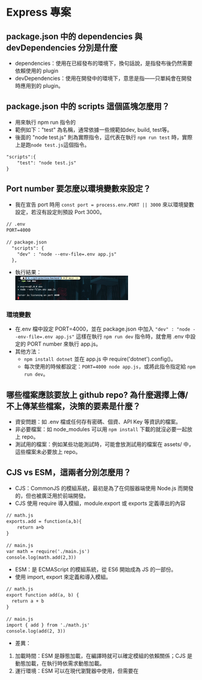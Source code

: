 # Express 專案

## package.json 中的 dependencies 與 devDependencies 分別是什麼

- dependencies：使用在已經發布的環境下，換句話說，是指發布後仍然需要依賴使用的 plugin
- devDependencies：使用在開發中的環境下，意思是指——只單純會在開發時應用到的 plugin。

## package.json 中的 scripts 這個區塊怎麼用？

- 用來執行 npm run 指令的
- 範例如下："test" 為名稱，通常依據一些規範如dev, build, test等。
- 後面的 "node test.js" 則為實際指令，這代表在執行 `npm run test` 時，實際上是跑`node test.js`這個指令。

```
"scripts":{
    "test": "node test.js"
}
```

## Port number 要怎麼以環境變數來設定？

- 我在宣告 port 時用 `const port = process.env.PORT || 3000` 來以環境變數設定，若沒有設定則預設 Port 3000。

```
// .env
PORT=4000

// package.json
  "scripts": {
    "dev" : "node --env-file=.env app.js"
  },
```

- 執行結果：<br/>
  <img src="./assets/image/envPORT.png" width="300"/>

### 環境變數

- 在.env 檔中設定 PORT=4000，並在 package.json 中加入 `"dev" : "node --env-file=.env app.js"`
  這樣在執行 `npm run dev` 指令時，就會用 .env 中設定的 PORT number 來執行 app.js。
- 其他方法：
  - `npm install dotnet` 並在 app.js 中 require('dotnet').config()。
  - 每次使用的時候都設定：`PORT=4000 node app.js`，或將此指令指定給 `npm run dev`。

## 哪些檔案應該要放上 github repo? 為什麼選擇上傳/不上傳某些檔案，決策的要素是什麼？

- 資安問題：如 .env 檔或任何存有密碼、個資、API Key 等資訊的檔案。
- 非必要檔案：如 node_modules 可以用 `npm install` 下載的就沒必要一起放上 repo。
- 測試用的檔案：例如某些功能測試時，可能會放測試用的檔案在 assets/ 中，這些檔案未必要放上 repo。

## CJS vs ESM，這兩者分別怎麼用？

- CJS：CommonJS 的模組系統，最初是為了在伺服器端使用 Node.js 而開發的，但也被廣泛用於前端開發。
- CJS 使用 require 導入模組，module.export 或 exports 定義導出的內容

```
// math.js
exports.add = function(a,b){
    return a+b
}

// main.js
var math = require('./main.js')
console.log(math.add(2,3))
```

- ESM：是 ECMAScript 的模組系統，從 ES6 開始成為 JS 的一部份。
- 使用 import, export 來定義和導入模組。

```
// math.js
export function add(a, b) {
  return a + b
}

// main.js
import { add } from './math.js'
console.log(add(2, 3))
```

- 差異：

1. 加載時間：ESM 是靜態加載，在編譯時就可以確定模組的依賴關係；CJS 是動態加載，在執行時依需求動態加載。
2. 運行環境：ESM 可以在現代瀏覽器中使用，但需要在 <script> 標籤上使用 type="module" 屬性；而 CJS 主要用於 Node.js 環境。
3. 預設導出：ESM 支援預設導出，可以使用 export default，而 CJS 沒有內建的預設導出機制。

### 參考資料

[package.json 需要了解的事](https://hackmd.io/@Hsuan93625/HkUdUG8zd)<br/>
[【前端工程化】配置package.json中scripts命令脚本，新手必学](https://blog.csdn.net/qq_17335549/article/details/126784270)<br/>
[【程式語言 - Javascript】 ESM與CJS](https://vocus.cc/article/649cc0e0fd89780001a7d34d)

---

# 進階

## localhost

- localhost 就是目前電腦的內部ip位址，

  - 公共ip：電腦在網路上的位址（像是電腦的門牌），由路由器或網絡提供商（ISP）分配的。這個位址是互聯網上其他設備能看到並使用的位址。
    - 可以透過 `curl ifconfig.me` 查詢，或是直接 google：what is my ip。
  - 內部ip：在本地網路（如 Wi-Fi）中的 IP，這個位址通常是 NAT（網路地址轉換）的一部分，像是 192.168.x.x 或 10.x.x.x，
    它是由路由器分配給你的設備的。
    - 這個位址僅在你所在的局域網（LAN）內部有效，外部的網絡無法直接通過這個位址訪問你。
    - 可以透過 `ipconfig getifaddr en0` 查詢。

- 在瀏覽器輸入 http://{ip} 或是 http://localhost 都會連到自己電腦上的網頁伺服器（有啟動的話）。
- Port：一台電腦可能在同時間開啟多個應用程式，從遠端伺服器送回來的資料，都會到同一個ip位置，
  要如何得知此資訊要送往哪個應用程式，就是靠port連接阜來分辨，port的數字從0–65535。[ref](https://bc-1221.medium.com/3%E5%88%86%E9%90%98%E7%B6%B2%E8%B7%AF%E5%9F%BA%E7%A4%8E-%E4%BB%80%E9%BA%BC%E6%98%AFip-port-%E9%80%A3%E6%8E%A5%E9%98%9C-68faac6ff29)
  - 常用的 Port：HTTP: 80 , HTTPS:443 , MySQL：3306

## curl

